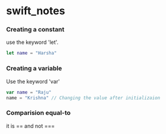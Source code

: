 # swift_notes

### Creating a constant
use the keyword 'let'.
```swift
let name = "Harsha"
```




### Creating a variable
Use the keyword 'var'
```swift
var name = "Raju"
name = "Krishna" // Changing the value after initializaion
```




### Comparision equal-to
it is == and not ===




